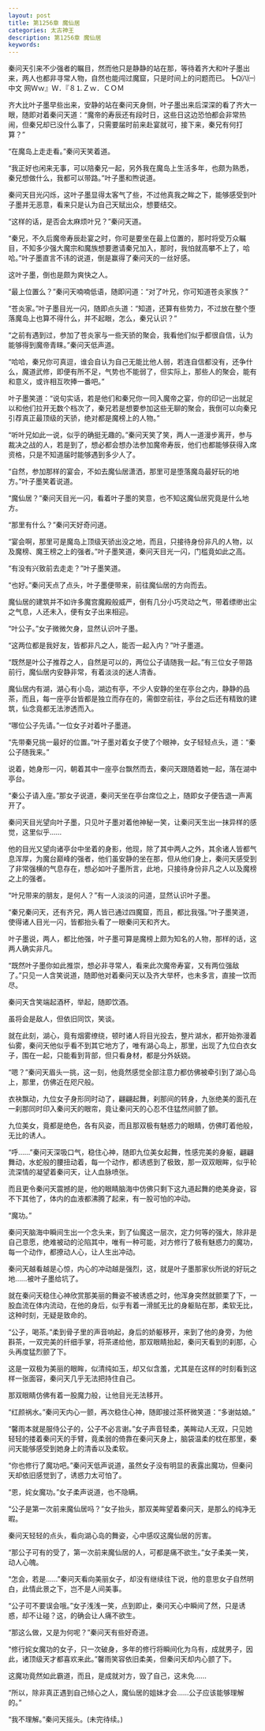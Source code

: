 ```yaml
---
layout: post
title: 第1256章 魔仙居
categories: 太古神王
description: 第1256章 魔仙居
keywords:
---
```


秦问天引来不少强者的瞩目，然而他只是静静的站在那，等待着齐大和叶子墨出来，两人也都非寻常人物，自然也能闯过魔窟，只是时间上的问题而已。┡Ω㈧㈠中文  网Ｗｗ』Ｗ．『８⒈Ｚｗ．ＣＯＭ

齐大比叶子墨早些出来，安静的站在秦问天身侧，叶子墨出来后深深的看了齐大一眼，随即对着秦问天道：“魔帝的寿辰还有段时日，这些日这边恐怕都会非常热闹，但秦兄却已没什么事了，只需要届时前来赴宴就可，接下来，秦兄有何打算？”

“在魔岛上走走看。”秦问天笑着道。

“我正好也闲来无事，可以陪秦兄一起，另外我在魔岛上生活多年，也颇为熟悉，秦兄想做什么，我都可以带路。”叶子墨和煦说道。

秦问天目光闪烁，这叶子墨显得太客气了些，不过他真我之眸之下，能够感受到叶子墨并无恶意，看来只是认为自己天赋出众，想要结交。

“这样的话，是否会太麻烦叶兄？”秦问天道。

“秦兄，不久后魔帝寿辰赴宴之时，你可是要坐在最上位置的，那时将受万众瞩目，不知多少强大魔宗和魔族想要邀请秦兄加入，那时，我怕就高攀不上了，哈哈。”叶子墨直言不讳的说道，倒是赢得了秦问天的一丝好感。

这叶子墨，倒也是颇为爽快之人。

“最上位置么？”秦问天喃喃低语，随即问道：“对了叶兄，你可知道苍炎家族？”

“苍炎家。”叶子墨目光一闪，随即点头道：“知道，还算有些势力，不过放在整个堕落魔岛上也算不得什么，并不起眼，怎么，秦兄认识？”

“之前有遇到过，参加了苍炎家与一些天骄的聚会，我看他们似乎都很自信，认为能够得到魔帝青睐。”秦问天低声道。

“哈哈，秦兄你可真逗，谁会自认为自己无能比他人弱，若连自信都没有，还争什么，魔道武修，即便有所不足，气势也不能弱了，但实际上，那些人的聚会，能有和意义，或许相互吹捧一番吧。”

叶子墨笑道：“说句实话，若是他们和秦兄你一同入魔帝之宴，你的印记一出就足以和他们拉开无数个档次了，秦兄若是想要参加这些无聊的聚会，我倒可以向秦兄引荐真正最顶级的天骄，绝对都是魔榜上的人物。”

“听叶兄如此一说，似乎的确挺无趣的。”秦问天笑了笑，两人一道漫步离开，参与裁决之战的人，若是到了，想必都会想办法参加魔帝寿辰，他们也都能够获得入席资格，只是不知道届时能够遇到多少人了。

“自然，参加那样的宴会，不如去魔仙居潇洒，那里可是堕落魔岛最好玩的地方。”叶子墨笑着说道。

“魔仙居？”秦问天目光一闪，看着叶子墨的笑意，也不知这魔仙居究竟是什么地方。

“那里有什么？”秦问天好奇问道。

“宴会啊，那里可是魔岛上顶级天骄出没之地，而且，只接待身份非凡的人物，以及魔榜、魔王榜之上的强者。”叶子墨笑道，秦问天目光一闪，门槛竟如此之高。

“有没有兴致前去走走？”叶子墨笑道。

“也好。”秦问天点了点头，叶子墨便带来，前往魔仙居的方向而去。

魔仙居的建筑并不如许多魔宫魔殿般威严，倒有几分小巧灵动之气，带着缥缈出尘之气息，人还未入，便有女子出来相迎。

“叶公子。”女子微微欠身，显然认识叶子墨。

“这两位都是我好友，皆都非凡之人，能否一起入内？”叶子墨道。

“既然是叶公子推荐之人，自然是可以的，两位公子请随我一起。”有三位女子带路前行，魔仙居内安静非常，有着淡淡的迷人清香。

魔仙居内有湖，湖心有小岛，湖边有亭，不少人安静的坐在亭台之内，静静的品茶，而且，每一座亭台皆都是独立而存在的，需御空前往，亭台之后还有精致的建筑，仙念竟都无法渗透而入。

“哪位公子先请。”一位女子对着叶子墨道。

“先带秦兄挑一最好的位置。”叶子墨对着女子使了个眼神，女子轻轻点头，道：“秦公子随我来。”

说着，她身形一闪，朝着其中一座亭台飘然而去，秦问天跟随着她一起，落在湖中亭台。

“秦公子请入座。”那女子说道，秦问天坐在亭台席位之上，随即女子便告退一声离开了。

秦问天目光望向叶子墨，只见叶子墨对着他神秘一笑，让秦问天生出一抹异样的感觉，这里似乎……

他的目光又望向诸亭台中坐着的身影，他现，除了其中两人之外，其余诸人皆都气息浑厚，为魔台巅峰的强者，他们虽安静的坐在那，但从他们身上，秦问天感受到了非常强横的气息存在，想必如叶子墨所言，此地，只接待身份非凡之人以及魔榜之上的强者。

“叶兄带来的朋友，是何人？”有一人淡淡的问道，显然认识叶子墨。

“秦兄秦问天，还有齐兄，两人皆已通过四魔窟，而且，都比我强。”叶子墨笑道，使得诸人目光一闪，皆都抬头看了一眼秦问天和齐大。

叶子墨说，两人，都比他强，叶子墨可算是魔榜上颇为知名的人物，那样的话，这两人确实非凡。

“既然叶子墨你如此推崇，想必非寻常人，看来此次魔帝寿宴，又有两位强敌了。”只见一人含笑说道，随即他对着秦问天以及齐大举杯，也未多言，直接一饮而尽。

秦问天含笑端起酒杯，举起，随即饮酒。

虽将会是敌人，但依旧同饮，笑谈。

就在此刻，湖心，竟有烟雾缭绕，顿时诸人将目光投去，整片湖水，都开始弥漫着仙雾，秦问天他似乎看不到其它地方了，唯有湖心岛上，那里，出现了九位白衣女子，围在一起，只能看到背部，但只看身材，都是分外妖娆。

“嗯？”秦问天眉头一挑，这一刻，他竟然感觉全部注意力都仿佛被牵引到了湖心岛上，那里，仿佛近在咫尺般。

衣袂飘动，九位女子身形同时动了，翩翩起舞，刹那间的转身，九张绝美的面孔在一刹那同时印入秦问天的眼帘，竟让秦问天的心忍不住猛然间颤了颤。

九位美女，竟都是绝色，各有风姿，而且那双极有魅惑力的眼睛，仿佛盯着他般，无比的诱人。

“呼……”秦问天深吸口气，稳住心神，随即九位美女起舞，性感完美的身躯，翩翩舞动，水蛇般的腰扭动着，每一个动作，都诱惑到了极致，那一双双眼眸，似乎轮流深情的凝望着秦问天，让人血脉喷张。

而且更令秦问天震撼的是，他的眼睛脑海中仿佛只剩下这九道起舞的绝美身姿，容不下其他了，体内的血液都沸腾了起来，有一股可怕的冲动。

“魔功。”

秦问天脑海中瞬间生出一个念头来，到了仙魔这一层次，定力何等的强大，除非是自己意愿，绝难被动的沦陷其中，唯有一种可能，对方修行了极有魅惑力的魔功，每一个动作，都撩动人心，让人生出冲动。

秦问天越看越是心惊，内心的冲动越是强烈，这，就是叶子墨那家伙所说的好玩之地……被叶子墨给坑了。

就在秦问天稳住心神欣赏那美丽的舞姿不被诱惑之时，他浑身突然就颤栗了下，一股血流在体内流动，在他的身后，似乎有着一滑腻无比的身躯贴在那，柔软无比，这种时刻，无疑是致命的。

“公子，喝茶。”柔到骨子里的声音响起，身后的娇躯移开，来到了他的身旁，为他斟茶，一双完美的纤细手掌，将茶递给他，那双眼睛抬起，秦问天看到的刹那，心头再度猛烈颤了下。

这是一双极为美丽的眼眸，似清纯如玉，却又似含羞，尤其是在这样的时刻看到这样一张面容，秦问天几乎无法把持住自己。

那双眼睛仿佛有着一股魔力般，让他目光无法移开。

“红颜祸水。”秦问天内心一颤，再次稳住心神，随即接过茶杯微笑道：“多谢姑娘。”

“馨雨本就是服侍公子的，公子不必言谢。”女子声音轻柔，美眸动人无双，只见她轻轻的搂着秦问天的手臂，竟柔弱的倚靠在秦问天身上，脑袋温柔的枕在那里，秦问天能够感受到她身上的清香以及柔软。

“你也修行了魔功吧。”秦问天低声说道，虽然女子没有明显的表露出魔功，但秦问天却依旧感觉到了，诱惑力太可怕了。

“恩，姹女魔功。”女子柔声说道，也不隐瞒。

“公子是第一次前来魔仙居吗？”女子抬头，那双美眸望着秦问天，是那么的纯净无暇。

秦问天轻轻的点头，看向湖心岛的舞姿，心中感叹这魔仙居的厉害。

“那公子可有的受了，第一次前来魔仙居的人，可都是痛不欲生。”女子柔美一笑，动人心魄。

“怎会，若是……”秦问天看向美丽女子，却没有继续往下说，他的意思女子自然明白，此情此景之下，岂不是人间美事。

“公子可不要误会哦。”女子浅浅一笑，点到即止，秦问天心中瞬间了然，只是诱惑，却不让碰？这，的确会让人痛不欲生。

“那这么做，又是为何呢？”秦问天有些好奇道。

“修行姹女魔功的女子，只一次破身，多年的修行将瞬间化为乌有，成就男子，因此，诸顶级天才都喜欢来此。”馨雨笑容依旧柔美，但秦问天却内心颤了下。

这魔功竟然如此霸道，而且，是成就对方，毁了自己，这未免……

“所以，除非真正遇到自己倾心之人，魔仙居的姐妹才会……公子应该能够理解的。”

“我不理解。”秦问天摇头。(未完待续。)
